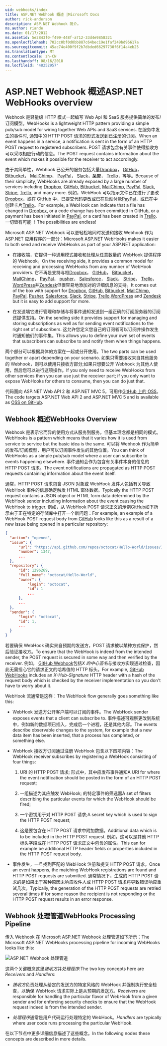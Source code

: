 ```yaml
---
uid: webhooks/index
title: ASP.NET Webhook 概述 |Microsoft Docs
author: rick-anderson
description: ASP.NET Webhook 简介。
ms.author: riande
ms.date: 01/17/2012
ms.assetid: 5e2843f0-f499-448f-a712-33d4e9858321
ms.openlocfilehash: 702cc0bf0d0bb887c64bec19e1faf249bd96617a
ms.sourcegitcommit: 45ac74e400f9f2b7dbded66297730f6f14a4eb25
ms.translationtype: MT
ms.contentlocale: zh-CN
ms.lasthandoff: 08/16/2018
ms.locfileid: "48252957"
---
```

# <a name="aspnet-webhooks-overview"></a><span data-ttu-id="ed2c1-103">ASP.NET Webhook 概述</span><span class="sxs-lookup"><span data-stu-id="ed2c1-103">ASP.NET WebHooks overview</span></span>

<span data-ttu-id="ed2c1-104">Webhook 是轻量级 HTTP 模式一起编写 Web Api 和 SaaS 服务提供简单的发布/订阅模型。</span><span class="sxs-lookup"><span data-stu-id="ed2c1-104">WebHooks is a lightweight HTTP pattern providing a simple pub/sub model for wiring together Web APIs and SaaS services.</span></span> <span data-ttu-id="ed2c1-105">在服务中发生的事件时, 通知中的 HTTP POST 请求的形式发送到已注册的订阅。</span><span class="sxs-lookup"><span data-stu-id="ed2c1-105">When an event happens in a service, a notification is sent in the form of an HTTP POST request to registered subscribers.</span></span> <span data-ttu-id="ed2c1-106">POST 请求包含有关事件使得接收方可以采取相应行动的信息。</span><span class="sxs-lookup"><span data-stu-id="ed2c1-106">The POST request contains information about the event which makes it possible for the receiver to act accordingly.</span></span>

<span data-ttu-id="ed2c1-107">由于其简单性，Webhook 已公开的服务包括大量[Dropbox](http://dropbox.com/)， [GitHub](http://www.github.com/)， [Bitbucket](https://bitbucket.org/)， [MailChimp](http://www.mailchimp.com/)， [PayPal](http://www.paypal.com/)， [Slack](http://www.slack.com)，[条带](http://www.stripe.com)， [Trello](http://www.trello.com/)，等等。</span><span class="sxs-lookup"><span data-stu-id="ed2c1-107">Because of their simplicity, WebHooks are already exposed by a large number of services including [Dropbox](http://dropbox.com/), [GitHub](http://www.github.com/), [Bitbucket](https://bitbucket.org/), [MailChimp](http://www.mailchimp.com/), [PayPal](http://www.paypal.com/), [Slack](http://www.slack.com), [Stripe](http://www.stripe.com), [Trello](http://www.trello.com/), and many more.</span></span> <span data-ttu-id="ed2c1-108">例如，WebHook 可以指示文件已在进行了更改[Dropbox](http://dropbox.com/)，或在 GitHub 中，已提交代码更改或已在启动付款[PayPal](http://www.paypal.com/)，或已在中创建卡片[Trello](http://www.trello.com/)。</span><span class="sxs-lookup"><span data-stu-id="ed2c1-108">For example, a WebHook can indicate that a file has changed in [Dropbox](http://dropbox.com/), or a code change has been committed in GitHub, or a payment has been initiated in [PayPal](http://www.paypal.com/), or a card has been created in [Trello](http://www.trello.com/).</span></span> <span data-ttu-id="ed2c1-109">一切皆有可能 ！</span><span class="sxs-lookup"><span data-stu-id="ed2c1-109">The possibilities are endless!</span></span>

<span data-ttu-id="ed2c1-110">Microsoft ASP.NET Webhook 可以更轻松地同时发送和接收 Webhook 作为 ASP.NET 应用程序的一部分：</span><span class="sxs-lookup"><span data-stu-id="ed2c1-110">Microsoft ASP.NET WebHooks makes it easier to both send and receive WebHooks as part of your ASP.NET application:</span></span>

* <span data-ttu-id="ed2c1-111">在接收端，它提供一种通用模式接收和处理从任意数量的 WebHook 提供程序的 Webhook。</span><span class="sxs-lookup"><span data-stu-id="ed2c1-111">On the receiving side, it provides a common model for receiving and processing WebHooks from any number of WebHook providers.</span></span> <span data-ttu-id="ed2c1-112">它不再是支持与框[Dropbox](http://dropbox.com/)， [GitHub](http://www.github.com/)， [Bitbucket](https://bitbucket.org/)， [MailChimp](http://www.mailchimp.com/)， [PayPal](http://www.paypal.com/)， [pusher](http://www.pusher.com)， [Salesforce](http://www.salesforce.com)， [Slack](http://www.slack.com)， [Stripe](http://www.stripe.com)， [Trello](http://www.trello.com/)，[WordPress](http://www.wordpress.com)并[Zendesk](https://www.zendesk.com/)但很容易地添加对的详细信息的支持。</span><span class="sxs-lookup"><span data-stu-id="ed2c1-112">It comes out of the box with support for [Dropbox](http://dropbox.com/), [GitHub](http://www.github.com/), [Bitbucket](https://bitbucket.org/), [MailChimp](http://www.mailchimp.com/), [PayPal](http://www.paypal.com/), [Pusher](http://www.pusher.com), [Salesforce](http://www.salesforce.com), [Slack](http://www.slack.com), [Stripe](http://www.stripe.com), [Trello](http://www.trello.com/),[WordPress](http://www.wordpress.com) and [Zendesk](https://www.zendesk.com/) but it is easy to add support for more.</span></span>

* <span data-ttu-id="ed2c1-113">在发送端它进行管理和存储与将事件通知发送到一组正确的订阅服务器的订阅还提供支持。</span><span class="sxs-lookup"><span data-stu-id="ed2c1-113">On the sending side it provides support for managing and storing subscriptions as well as for sending event notifications to the right set of subscribers.</span></span> <span data-ttu-id="ed2c1-114">这允许您定义您自己的订阅者可以订阅并操作发生时通知他们的事件集。</span><span class="sxs-lookup"><span data-stu-id="ed2c1-114">This allows you to define your own set of events that subscribers can subscribe to and notify them when things happens.</span></span>

<span data-ttu-id="ed2c1-115">两个部分可以根据具体的方案在一起或分开使用。</span><span class="sxs-lookup"><span data-stu-id="ed2c1-115">The two parts can be used together or apart depending on your scenario.</span></span> <span data-ttu-id="ed2c1-116">如果只需要接收来自其他服务的 Webhook，则可以使用只接收方部分;如果只想要公开 Webhook 为其他人使用，然后您可以进行这项操作。</span><span class="sxs-lookup"><span data-stu-id="ed2c1-116">If you only need to receive WebHooks from other services then you can use just the receiver part; if you only want to expose WebHooks for others to consume, then you can do just that.</span></span>

<span data-ttu-id="ed2c1-117">代码面向 ASP.NET Web API 2 和 ASP.NET MVC 5，可用作[GitHub 上的 OSS](https://github.com/aspnet/WebHooks)。</span><span class="sxs-lookup"><span data-stu-id="ed2c1-117">The code targets ASP.NET Web API 2 and ASP.NET MVC 5 and is available as [OSS on GitHub](https://github.com/aspnet/WebHooks).</span></span>

## <a name="webhooks-overview"></a><span data-ttu-id="ed2c1-118">Webhook 概述</span><span class="sxs-lookup"><span data-stu-id="ed2c1-118">WebHooks Overview</span></span>

<span data-ttu-id="ed2c1-119">Webhook 是表示它而异的使用方式从服务到服务，但基本理念都是相同的模式。</span><span class="sxs-lookup"><span data-stu-id="ed2c1-119">WebHooks is a pattern which means that it varies how it is used from service to service but the basic idea is the same.</span></span> <span data-ttu-id="ed2c1-120">可以将 Webhook 作为简单的发布/订阅模型，用户可以订阅事件发生的其他位置。</span><span class="sxs-lookup"><span data-stu-id="ed2c1-120">You can think of WebHooks as a simple pub/sub model where a user can subscribe to events happening elsewhere.</span></span> <span data-ttu-id="ed2c1-121">事件通知会作为包含有关事件本身的信息的 HTTP POST 请求。</span><span class="sxs-lookup"><span data-stu-id="ed2c1-121">The event notifications are propagated as HTTP POST requests containing information about the event itself.</span></span>

<span data-ttu-id="ed2c1-122">通常，HTTP POST 请求包含 JSON 对象或 WebHook 发件人包括有关导致 WebHook 事件的信息确定触发 HTML 窗体数据。</span><span class="sxs-lookup"><span data-stu-id="ed2c1-122">Typically the HTTP POST request contains a JSON object or HTML form data determined by the WebHook sender including information about the event causing the WebHook to trigger.</span></span> <span data-ttu-id="ed2c1-123">例如，从 WebHook POST 请求正文的示例[GitHub](http://www.github.com/)如下所示由于正在特定的存储库中打开一个新问题：</span><span class="sxs-lookup"><span data-stu-id="ed2c1-123">For example, an example of a WebHook POST request body from [GitHub](http://www.github.com/) looks like this as a result of a new issue being opened in a particular repository:</span></span>

```json
{
  "action": "opened",
  "issue": {
      "url": "https://api.github.com/repos/octocat/Hello-World/issues/1347",
      "number": 1347,
      ...
  },
  "repository": {
      "id": 1296269,
      "full_name": "octocat/Hello-World",
      "owner": {
          "login": "octocat",
          "id": 1
          ...
      },
      ...
  },
  "sender": {
      "login": "octocat",
      "id": 1,
      ...
  }
}
```

<span data-ttu-id="ed2c1-124">若要确保 WebHook 确实来自预期的发送方，POST 请求被以某种方式保护，然后验证接收方。</span><span class="sxs-lookup"><span data-stu-id="ed2c1-124">To ensure that the WebHook is indeed from the intended sender, the POST request is secured in some way and then verified by the receiver.</span></span> <span data-ttu-id="ed2c1-125">例如， [GitHub Webhook](https://developer.github.com/webhooks/)包括*X 的中心签名*与接收方实现通过检查，因此无需担心它的请求正文的哈希值的 HTTP 标头。</span><span class="sxs-lookup"><span data-stu-id="ed2c1-125">For example, [GitHub WebHooks](https://developer.github.com/webhooks/) includes an *X-Hub-Signature* HTTP header with a hash of the request body which is checked by the receiver implementation so you don't have to worry about it.</span></span>

<span data-ttu-id="ed2c1-126">WebHook 流通常是这样：</span><span class="sxs-lookup"><span data-stu-id="ed2c1-126">The WebHook flow generally goes something like this:</span></span>

* <span data-ttu-id="ed2c1-127">WebHook 发送方公开客户端可以订阅的事件。</span><span class="sxs-lookup"><span data-stu-id="ed2c1-127">The WebHook sender exposes events that a client can subscribe to.</span></span> <span data-ttu-id="ed2c1-128">事件描述可观察更改到系统中，例如新的数据项已插入，完成后一个进程，还是其他内容。</span><span class="sxs-lookup"><span data-stu-id="ed2c1-128">The events describe observable changes to the system, for example that a new data item has been inserted, that a process has completed, or something else.</span></span>

* <span data-ttu-id="ed2c1-129">WebHook 接收方订阅通过注册 WebHook 包含以下四项内容：</span><span class="sxs-lookup"><span data-stu-id="ed2c1-129">The WebHook receiver subscribes by registering a WebHook consisting of four things:</span></span>

     1. <span data-ttu-id="ed2c1-130">URI 的 HTTP POST 请求; 形式中，其中应发布事件通知</span><span class="sxs-lookup"><span data-stu-id="ed2c1-130">A URI for where the event notification should be posted in the form of an HTTP POST request;</span></span>

     2. <span data-ttu-id="ed2c1-131">一组描述为其应触发 WebHook; 的特定事件的筛选器</span><span class="sxs-lookup"><span data-stu-id="ed2c1-131">A set of filters describing the particular events for which the WebHook should be fired;</span></span>

     3. <span data-ttu-id="ed2c1-132">一个密钥用于对 HTTP POST 请求;</span><span class="sxs-lookup"><span data-stu-id="ed2c1-132">A secret key which is used to sign the HTTP POST request;</span></span>

     4. <span data-ttu-id="ed2c1-133">这是要包含在 HTTP POST 请求中附加数据。</span><span class="sxs-lookup"><span data-stu-id="ed2c1-133">Additional data which is to be included in the HTTP POST request.</span></span> <span data-ttu-id="ed2c1-134">例如，这可以是其他 HTTP 标头字段或在 HTTP POST 请求正文中包含的属性。</span><span class="sxs-lookup"><span data-stu-id="ed2c1-134">This can for example be additional HTTP header fields or properties included in the HTTP POST request body.</span></span>

* <span data-ttu-id="ed2c1-135">事件发生，一旦找到匹配的 WebHook 注册和提交 HTTP POST 请求。</span><span class="sxs-lookup"><span data-stu-id="ed2c1-135">Once an event happens, the matching WebHook registrations are found and HTTP POST requests are submitted.</span></span> <span data-ttu-id="ed2c1-136">通常情况下，生成的 HTTP POST 请求的是如果出于某种原因未响应收件人或 HTTP POST 请求将导致错误响应重试几次。</span><span class="sxs-lookup"><span data-stu-id="ed2c1-136">Typically, the generation of the HTTP POST requests are retried several times if for some reason the recipient is not responding or the HTTP POST request results in an error response.</span></span>

## <a name="webhooks-processing-pipeline"></a><span data-ttu-id="ed2c1-137">Webhook 处理管道</span><span class="sxs-lookup"><span data-stu-id="ed2c1-137">WebHooks Processing Pipeline</span></span>

<span data-ttu-id="ed2c1-138">传入 Webhook 在 Microsoft ASP.NET Webhook 处理管道如下所示：</span><span class="sxs-lookup"><span data-stu-id="ed2c1-138">The Microsoft ASP.NET WebHooks processing pipeline for incoming WebHooks looks like this:</span></span>

![ASP.NET Webhook 处理管道](_static/WebHookReceivers.png)

<span data-ttu-id="ed2c1-140">这两个关键概念这里*接收方*并*处理程序*:</span><span class="sxs-lookup"><span data-stu-id="ed2c1-140">The two key concepts here are *Receivers* and *Handlers*:</span></span>

* <span data-ttu-id="ed2c1-141">*接收方*负责处理从给定的发送方的特定风格的 WebHook 并强制执行安全检查，以确保 WebHook 请求实际上是从预期的发送方。</span><span class="sxs-lookup"><span data-stu-id="ed2c1-141">*Receivers* are responsible for handling the particular flavor of WebHook from a given sender and for enforcing security checks to ensure that the WebHook request indeed is from the intended sender.</span></span>

* <span data-ttu-id="ed2c1-142">*处理程序*通常是用户代码运行处理特定的 WebHook。</span><span class="sxs-lookup"><span data-stu-id="ed2c1-142">*Handlers* are typically where user code runs processing the particular WebHook.</span></span>

<span data-ttu-id="ed2c1-143">在以下节点中更多详细信息描述了这些概念。</span><span class="sxs-lookup"><span data-stu-id="ed2c1-143">In the following nodes these concepts are described in more details.</span></span>
